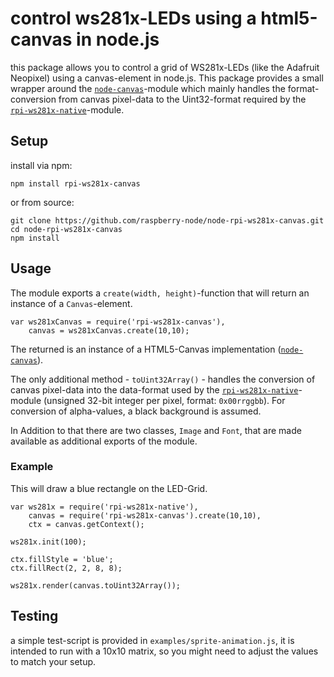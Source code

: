 # control ws281x-LEDs using a html5-canvas in node.js

this package allows you to control a grid of WS281x-LEDs (like the Adafruit Neopixel) using a canvas-element in node.js. 
This package provides a small wrapper around the [`node-canvas`][]-module which mainly handles the format-conversion from canvas pixel-data to the Uint32-format required by the [`rpi-ws281x-native`][]-module.

## Setup

install via npm:

    npm install rpi-ws281x-canvas
 
or from source:

    git clone https://github.com/raspberry-node/node-rpi-ws281x-canvas.git
    cd node-rpi-ws281x-canvas
    npm install


## Usage

The module exports a `create(width, height)`-function that will return an instance of a `Canvas`-element.

    var ws281xCanvas = require('rpi-ws281x-canvas'),
        canvas = ws281xCanvas.create(10,10);

The returned is an instance of a HTML5-Canvas implementation ([`node-canvas`][]). 

The only additional method - `toUint32Array()` - handles the conversion of canvas pixel-data into the data-format used by the [`rpi-ws281x-native`][]-module (unsigned 32-bit integer per pixel, format: `0x00rrggbb`). For conversion of alpha-values, a black background is assumed.

In Addition to that there are two classes, `Image` and `Font`, that are made available as additional exports of the module.

### Example

This will draw a blue rectangle on the LED-Grid.

    var ws281x = require('rpi-ws281x-native'),
        canvas = require('rpi-ws281x-canvas').create(10,10),
        ctx = canvas.getContext();

    ws281x.init(100);

    ctx.fillStyle = 'blue';
    ctx.fillRect(2, 2, 8, 8);
    
    ws281x.render(canvas.toUint32Array());


## Testing

a simple test-script is provided in `examples/sprite-animation.js`, it is intended to run with a 10x10 matrix, so you might need to adjust the values to match your setup.

[`node-canvas`]: https://github.com/Automattic/node-canvas
[`rpi-ws281x-native`]: https://github.com/raspberry-node/node-rpi-ws281x-native